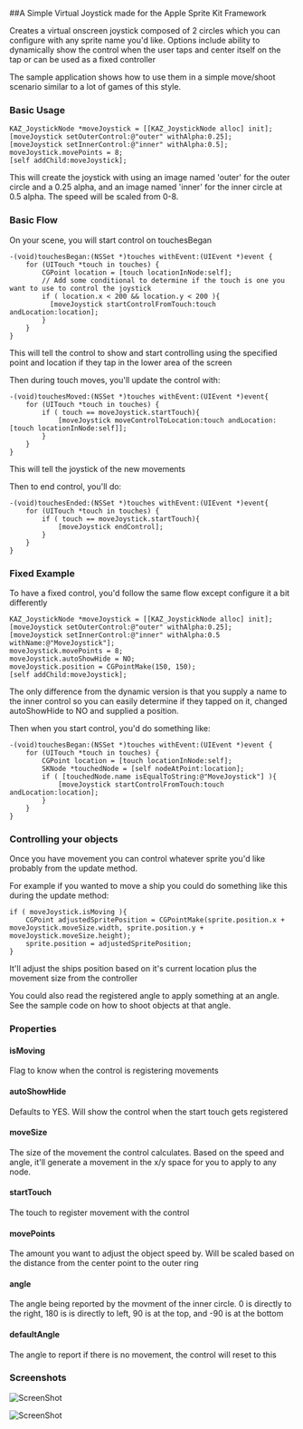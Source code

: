 ##A Simple Virtual Joystick made for the Apple Sprite Kit Framework

Creates a virtual onscreen joystick composed of 2 circles which you can configure with any sprite name you'd like.  Options include ability to dynamically show the control when the user taps and center itself on the tap or can be used as a fixed controller

The sample application shows how to use them in a simple move/shoot scenario similar to a lot of games of this style.

### Basic Usage

```objc
KAZ_JoystickNode *moveJoystick = [[KAZ_JoystickNode alloc] init];
[moveJoystick setOuterControl:@"outer" withAlpha:0.25];
[moveJoystick setInnerControl:@"inner" withAlpha:0.5];
moveJoystick.movePoints = 8;
[self addChild:moveJoystick];
```

This will create the joystick with using an image named 'outer' for the outer circle and a 0.25 alpha, and an image named 'inner' for the inner circle at 0.5 alpha.  The speed will be scaled from 0-8.

### Basic Flow

On your scene, you will start control on touchesBegan

```objc
-(void)touchesBegan:(NSSet *)touches withEvent:(UIEvent *)event {
    for (UITouch *touch in touches) {
        CGPoint location = [touch locationInNode:self];
        // Add some conditional to determine if the touch is one you want to use to control the joystick
        if ( location.x < 200 && location.y < 200 ){
          [moveJoystick startControlFromTouch:touch andLocation:location];
        }
    }
}
```

This will tell the control to show and start controlling using the specified point and location if they tap in the lower area of the screen

Then during touch moves, you'll update the control with:

```objc
-(void)touchesMoved:(NSSet *)touches withEvent:(UIEvent *)event{
    for (UITouch *touch in touches) {
        if ( touch == moveJoystick.startTouch){
            [moveJoystick moveControlToLocation:touch andLocation:[touch locationInNode:self]];
        }
    }
}
```

This will tell the joystick of the new movements

Then to end control, you'll do:

```objc
-(void)touchesEnded:(NSSet *)touches withEvent:(UIEvent *)event{
    for (UITouch *touch in touches) {
        if ( touch == moveJoystick.startTouch){
            [moveJoystick endControl];
        }
    }
}
```

### Fixed Example

To have a fixed control, you'd follow the same flow except configure it a bit differently

```objc
KAZ_JoystickNode *moveJoystick = [[KAZ_JoystickNode alloc] init];
[moveJoystick setOuterControl:@"outer" withAlpha:0.25];
[moveJoystick setInnerControl:@"inner" withAlpha:0.5 withName:@"MoveJoystick"];
moveJoystick.movePoints = 8;
moveJoystick.autoShowHide = NO;
moveJoystick.position = CGPointMake(150, 150);
[self addChild:moveJoystick];
```

The only difference from the dynamic version is that you supply a name to the inner control so you can easily determine if they tapped on it, changed autoShowHide to NO and supplied a position.

Then when you start control, you'd do something like:

```objc
-(void)touchesBegan:(NSSet *)touches withEvent:(UIEvent *)event {
    for (UITouch *touch in touches) {
        CGPoint location = [touch locationInNode:self];
        SKNode *touchedNode = [self nodeAtPoint:location];
        if ( [touchedNode.name isEqualToString:@"MoveJoystick"] ){
            [moveJoystick startControlFromTouch:touch andLocation:location];
        }
    }
}
```

### Controlling your objects

Once you have movement you can control whatever sprite you'd like probably from the update method.

For example if you wanted to move a ship you could do something like this during the update method:

```objc
if ( moveJoystick.isMoving ){
    CGPoint adjustedSpritePosition = CGPointMake(sprite.position.x + moveJoystick.moveSize.width, sprite.position.y + moveJoystick.moveSize.height);
    sprite.position = adjustedSpritePosition;
}
```

It'll adjust the ships position based on it's current location plus the movement size from the controller

You could also read the registered angle to apply something at an angle.  See the sample code on how to shoot objects at that angle.

### Properties

#### isMoving

Flag to know when the control is registering movements

#### autoShowHide

Defaults to YES.  Will show the control when the start touch gets registered

#### moveSize

The size of the movement the control calculates.  Based on the speed and angle, it'll generate a movement in the x/y space for you to apply to any node.

#### startTouch

The touch to register movement with the control

#### movePoints

The amount you want to adjust the object speed by.  Will be scaled based on the distance from the center point to the outer ring

#### angle

The angle being reported by the movment of the inner circle.  0 is directly to the right, 180 is is directly to left, 90 is at the top, and -90 is at the bottom

#### defaultAngle

The angle to report if there is no movement, the control will reset to this

### Screenshots

![ScreenShot](https://raw.github.com/kazmiekr/joysticknode/master/dynamic.png)

![ScreenShot](https://raw.github.com/kazmiekr/joysticknode/master/fixed.png)
